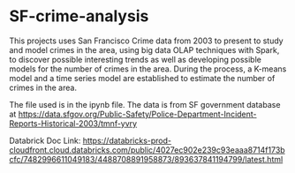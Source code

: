 # SF-crime-analysis

This projects uses San Francisco Crime data from 2003 to present to study and model crimes in the area, using big data OLAP techniques with Spark, to discover possible interesting trends as well as developing possible models for the number of crimes in the area. During the process, a K-means model and a time series model are established to estimate the number of crimes in the area.

The file used is in the ipynb file. The data is from SF government database at https://data.sfgov.org/Public-Safety/Police-Department-Incident-Reports-Historical-2003/tmnf-yvry

Databrick Doc Link: https://databricks-prod-cloudfront.cloud.databricks.com/public/4027ec902e239c93eaaa8714f173bcfc/7482996611049183/4488708891958873/893637841194799/latest.html


